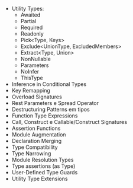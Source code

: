 - Utility Types:
    - Awaited<Type>
    - Partial<Type>
    - Required<Type>
    - Readonly<Type>
    - Pick<Type, Keys>
    - Exclude<UnionType, ExcludedMembers>
    - Extract<Type, Union>
    - NonNullable<Type>
    - Parameters<Type>
    - NoInfer<Type>
    - ThisType<Type>
- Inference in Conditional Types
- Key Remapping
- Overload Signatures
- Rest Parameters e Spread Operator
- Destructuring Patterns em tipos
- Function Type Expressions
- Call, Construct e Callable/Construct Signatures
- Assertion Functions
- Module Augmentation
- Declaration Merging
- Type Compatibility
- Type Narrowing
- Module Resolution Types
- Type assertions (as Type)
- User-Defined Type Guards
- Utility Type Extensions